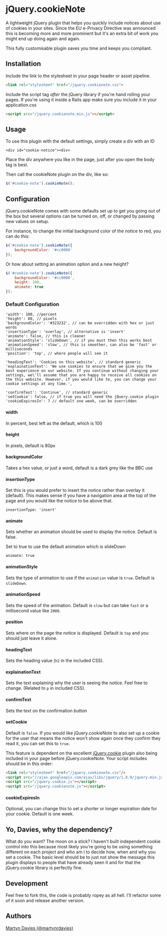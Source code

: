 # jQuery.cookieNote

A lightweight jQuery plugin that helps you quickly include notices about use of cookies in your sites. Since the EU e-Privacy  Directive was announced this is becoming more and more prominent but it's an extra bit of work you might end up doing again and again.

This fully customisable plugin saves you time and keeps you compliant.

## Installation

Include the link to the stylesheet in your page header or asset pipeline.

```html
<link rel="stylesheet" href="/jquery.cookienote.css">
```

Include the script tag *after* the jQuery library if you're hand rolling your pages. If you're using it inside a Rails app make sure you include it in your application.css

```html
<script src="/jquery.cookienote.min.js"></script>
```

## Usage

To use this plugin with the default settings, simply create a div with an ID

	<div id="cookie-notice"><div>

Place the div anywhere you like in the page, just after you open the body tag is best.

Then call the cookieNote plugin on the div, like so:

```javascript
$('#cookie-note').cookieNote();
```

## Configuration

jQuery.cookieNote comes with some defaults set up to get you going out of the box but several options can be turned on, off, or changed by passing new values on setup.

For instance, to change the initial background color of the notice to red, you can do this:

```javascript
$('#cookie-note').cookieNote({
	backgroundColor: '#cc0000'
});
```

Or how about setting an animation option and a new height?

```javascript
$('#cookie-note').cookieNote({
	backgroundColor: '#cc0000',
	height: 100,
	animate: true
});
```

### Default Configuration

	'width': 100, //percent
	'height': 80, // pixels
	'backgroundColor': '#323232', // can be overridden with hex or just words
	'insertionType': 'overlay', // alternative is 'insert'
	'animate': false, // this is cleaner
	'animationStyle': 'slideDown', // if you must then this works best
	'animationSpeed': 'slow', // this is smoother, can also be 'fast' or milliseconds
	'position': 'top', // where people will see it

	'headingText': 'Cookies on this website', // standard generic
	'explainationText': 'We use cookies to ensure that we give you the best experience on our website. If you continue without changing your settings, we\'ll assume that you are happy to receive all cookies on the this website. However, if you would like to, you can change your cookie settings at any time.',

	'confirmText': 'Continue', // standard generic
	'setCookie': false, // if true you will need the jQuery.cookie plugin
	'cookieExpiresIn': 7 // default one week, can be overridden

#### width
In percent, best left as the default, which is 100

#### height
In pixels, default is 80px

#### backgroundColor
Takes a hex value, or just a word, default is a dark grey like the BBC use

#### insertionType
Set this is you would prefer to insert the notice rather than overlay it (default). This makes sense if you have a navigation area at the top of the page and you would like the notice to be above that.

	insertionType: 'insert'

#### animate
Sets whether an animation should be used to display the notice. Default is false.

Set to true to use the default animation which is slideDown

	animate: true

#### animationStyle
Sets the type of animation to use if the `animation` value is `true`. Default is `slideDown`.

#### animationSpeed
Sets the speed of the animation. Default is `slow` but can take `fast` or a millisecond value like `2000`.

#### position
Sets where on the page the notice is displayed. Default is `top` and you should just leave it alone.

#### headingText
Sets the heading value (`h2` in the included CSS).

#### explainationText
Sets the text explaining why the user is seeing the notice. Feel free to change. (Related to `p` in included CSS).

#### confirmText
Sets the text on the confirmation button

#### setCookie
Default is `false`. If you would like jQuery.cookieNote to also set up a cookie for the user that means the notice won't show again once they confirm they read it, you can set this to `true`.

This feature is dependent on the excellent [jQuery.cookie](https://github.com/carhartl/jquery-cookie) plugin also being included in your page before jQuery.cookieNote. Your script includes should be in this order:

```html
<link rel="stylesheet" href="/jquery.cookienote.css"/>
<script src="//ajax.googleapis.com/ajax/libs/jquery/1.8.0/jquery.min.js"></script>
<script src="/jquery.cookie.js"></script>
<script src="/jquery.cookienote.js"></script>
```

#### cookieExpiresIn
Optional, you can change this to set a shorter or longer expiration date for your cookie. Default is one week.


## Yo, Davies, why the dependency?

What do you want? The moon on a stick? I haven't built independent cookie control into this because most likely you're going to be using something different on each project and who am I to decide how, when and why you set a cookie. The basic level should be to just not show the message this plugin displays to people that have already seen it and for that the jQuery.cookie library is perfectly fine.

## Development

Feel free to fork this, the code is probably ropey as all hell. I'll refactor some of it soon and release another version.

## Authors

[Martyn Davies (@martynrdavies)](http://www.twitter.com/martynrdavies)